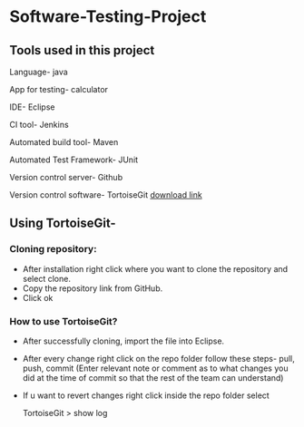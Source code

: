 # Software-Testing-Project

## Tools used in this project

Language- java

App for testing- calculator

IDE- Eclipse

CI tool- Jenkins

Automated build tool- Maven

Automated Test Framework- JUnit

Version control server- Github

Version control software- TortoiseGit [download link](https://tortoisegit.org/download/)

## Using TortoiseGit-

### Cloning repository:
 - After installation right click where you want to clone the repository and select clone.
 - Copy the repository link from GitHub.
 - Click ok
 
### How to use TortoiseGit?
 - After successfully cloning, import the file into Eclipse.
  - After every change right click on the repo folder follow these steps- pull, push, commit
  (Enter relevant note or comment as to what changes you did at the time of commit so that the rest of the team can understand)
  - If u want to revert changes right click inside the repo folder select
  
    TortoiseGit > show log


